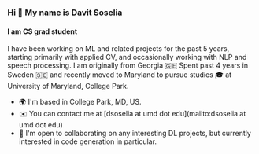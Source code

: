 ### Hi 👋 My name is Davit Soselia
#### I am CS grad student

I have been working on ML and related projects for the past 5 years, starting primarily with applied CV, and occasionally working with NLP and speech processing. I am originally from Georgia 🇬🇪 Spent past 4 years in Sweden 🇸🇪 and recently moved to Maryland to pursue studies 🎓 at University of Maryland, College Park.

* 🌍  I'm based in College Park, MD, US.
* ✉️  You can contact me at [dsoselia at umd dot edu](mailto:dsoselia at umd dot edu)
* 🤝  I'm open to collaborating on any interesting DL projects, but currently interested in code generation in particular.



<!--
**dsoselia/dsoselia** is a ✨ _special_ ✨ repository because its `README.md` (this file) appears on your GitHub profile.

Here are some ideas to get you started:

- 🔭 I’m currently working on ...
- 🌱 I’m currently learning ...
- 👯 I’m looking to collaborate on ...
- 🤔 I’m looking for help with ...
- 💬 Ask me about ...
- 📫 How to reach me: ...
- 😄 Pronouns: ...
- ⚡ Fun fact: ...
-->
